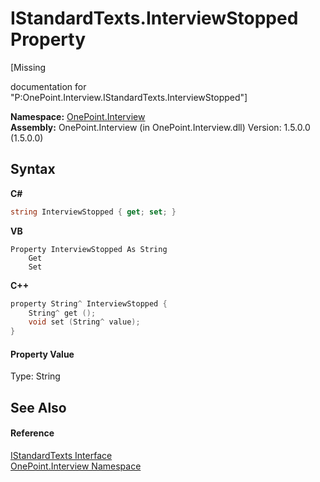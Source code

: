 # IStandardTexts.InterviewStopped Property 
 

\[Missing <summary> documentation for "P:OnePoint.Interview.IStandardTexts.InterviewStopped"\]

**Namespace:**&nbsp;<a href="N_OnePoint_Interview">OnePoint.Interview</a><br />**Assembly:**&nbsp;OnePoint.Interview (in OnePoint.Interview.dll) Version: 1.5.0.0 (1.5.0.0)

## Syntax

**C#**<br />
``` C#
string InterviewStopped { get; set; }
```

**VB**<br />
``` VB
Property InterviewStopped As String
	Get
	Set
```

**C++**<br />
``` C++
property String^ InterviewStopped {
	String^ get ();
	void set (String^ value);
}
```


#### Property Value
Type: String

## See Also


#### Reference
<a href="T_OnePoint_Interview_IStandardTexts">IStandardTexts Interface</a><br /><a href="N_OnePoint_Interview">OnePoint.Interview Namespace</a><br />